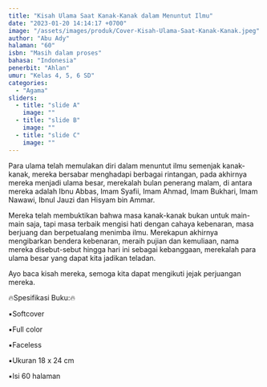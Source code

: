 ```yaml
---
title: "Kisah Ulama Saat Kanak-Kanak dalam Menuntut Ilmu"
date: "2023-01-20 14:14:17 +0700"
image: "/assets/images/produk/Cover-Kisah-Ulama-Saat-Kanak-Kanak.jpeg"
author: "Abu Ady"
halaman: "60"
isbn: "Masih dalam proses"
bahasa: "Indonesia"
penerbit: "Ahlan"
umur: "Kelas 4, 5, 6 SD"
categories: 
  - "Agama"
sliders: 
  - title: "slide A"
    image: ""
  - title: "slide B"
    image: ""
  - title: "slide C"
    image: ""
---
```


Para ulama telah memulakan diri dalam menuntut ilmu semenjak kanak-kanak, mereka bersabar menghadapi berbagai rintangan, pada akhirnya mereka menjadi ulama besar, merekalah bulan penerang malam, di antara mereka adalah Ibnu Abbas, Imam Syafii, Imam Ahmad, Imam Bukhari, Imam Nawawi, Ibnul Jauzi dan Hisyam bin Ammar.

Mereka telah membuktikan bahwa masa kanak-kanak bukan untuk main-main saja, tapi masa terbaik mengisi hati dengan cahaya kebenaran, masa berjuang dan berpetualang menimba ilmu. Merekapun akhirnya mengibarkan bendera kebenaran, meraih pujian dan kemuliaan, nama mereka disebut-sebut hingga hari ini sebagai kebanggaan, merekalah para ulama besar yang dapat kita jadikan teladan.

Ayo baca kisah mereka, semoga kita dapat mengikuti jejak perjuangan mereka.



🔥Spesifikasi Buku:🔥

▪️Softcover

▪️Full color

▪️Faceless

▪️Ukuran 18 x 24 cm

▪️Isi 60 halaman

